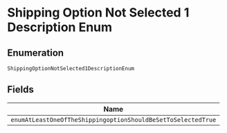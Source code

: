 
# Shipping Option Not Selected 1 Description Enum

## Enumeration

`ShippingOptionNotSelected1DescriptionEnum`

## Fields

| Name |
|  --- |
| `enumAtLeastOneOfTheShippingoptionShouldBeSetToSelectedTrue` |

